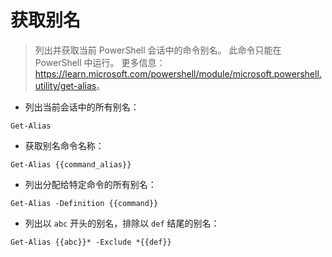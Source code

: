 # 获取别名

> 列出并获取当前 PowerShell 会话中的命令别名。
> 此命令只能在 PowerShell 中运行。
> 更多信息：<https://learn.microsoft.com/powershell/module/microsoft.powershell.utility/get-alias>。

- 列出当前会话中的所有别名：

`Get-Alias`

- 获取别名命令名称：

`Get-Alias {{command_alias}}`

- 列出分配给特定命令的所有别名：

`Get-Alias -Definition {{command}}`

- 列出以 `abc` 开头的别名，排除以 `def` 结尾的别名：

`Get-Alias {{abc}}* -Exclude *{{def}}`